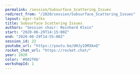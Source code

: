 ```yaml
---
permalink: /session/Subsurface_Scattering_Issues
redirect_from: "/2020/session/Subsurface_Scattering_Issues"
layout: egsr-talks
title: Subsurface Scattering Issues
authors: "Session chair: Reinhard Klein"
start: "2020-06-29T14:15:00Z"
end: "2020-06-29T14:55:00Z"
session_id: 22
youtube_url: "https://youtu.be/UHJy1OM3AxQ"
rocket_chat_url: "https://rocket.chat/"
year: 2020
color: '#602f6b'
workshopId: 1
---
```

